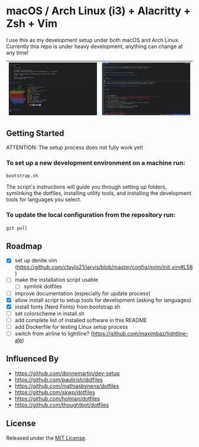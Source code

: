 # macOS / Arch Linux (i3) + Alacritty + Zsh + Vim

I use this as my development setup under both macOS and Arch Linux.
Currently this repo is under heavy development, anything can change at any time!

![](screenshot1.png) | ![](screenshot2.png)
-------------------- | --------------------

## Getting Started

ATTENTION: The setup process does not fully work yet!

### To set up a new development environment on a machine run:

```shell
bootstrap.sh
```

The script's instructions will guide you through setting up folders, symlinking the dotfiles,
installing utility tools, and installing the development tools for languages you select.

### To update the local configuration from the repository run:

```shell
git pull
```

## Roadmap

- [x] set up denite.vim (https://github.com/ctaylo21/jarvis/blob/master/config/nvim/init.vim#L58)
- [ ] make the installation script usable
	- [ ] symlink dotfiles
- [ ] improve documentation (especially for update process)
- [x] allow install script to setup tools for development (asking for languages)
- [x] install fonts (Nerd Fonts) from bootstrap.sh
- [ ] set colorscheme in install.sh
- [ ] add complete list of installed software in this README
- [ ] add Dockerfile for testing Linux setup process
- [ ] switch from airline to lightline? (https://github.com/maximbaz/lightline-ale)

## Influenced By

- https://github.com/donnemartin/dev-setup
- https://github.com/paulirish/dotfiles
- https://github.com/mathiasbynens/dotfiles
- https://github.com/skwp/dotfiles
- https://github.com/holman/dotfiles
- https://github.com/thoughtbot/dotfiles

## License

Released under the [MIT License](LICENSE).
